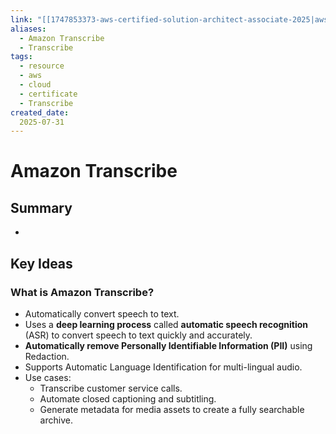 ```yaml
---
link: "[[1747853373-aws-certified-solution-architect-associate-2025|aws Certified Solution Architect Associate 2025]]"
aliases: 
  - Amazon Transcribe
  - Transcribe
tags:
  - resource
  - aws
  - cloud
  - certificate
  - Transcribe
created_date:
  2025-07-31
---
```

# Amazon Transcribe
## Summary
- 

## Key Ideas
### What is Amazon Transcribe?
- Automatically convert speech to text.
- Uses a **deep learning process** called **automatic speech recognition** (ASR) to convert speech to text quickly and accurately.
- **Automatically remove Personally Identifiable Information (PII)** using Redaction.
- Supports Automatic Language Identification for multi-lingual audio.
- Use cases:
  - Transcribe customer service calls.
  - Automate closed captioning and subtitling.
  - Generate metadata for media assets to create a fully searchable archive.



